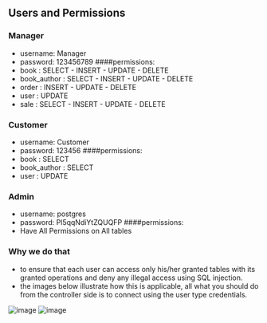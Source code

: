 ## Users and Permissions
### Manager
- username: Manager
- password: 123456789
####permissions: 
- book : SELECT - INSERT - UPDATE - DELETE
- book_author : SELECT - INSERT - UPDATE - DELETE
- order : INSERT - UPDATE - DELETE
- user : UPDATE
- sale : SELECT - INSERT - UPDATE - DELETE

### Customer
- username: Customer
- password: 123456
####permissions:
- book : SELECT
- book_author : SELECT
- user : UPDATE


### Admin
- username: postgres
- password: Pl5qqNdiYtZQUQFP
####permissions:
- Have All Permissions on All tables

### Why we do that
- to ensure that each user can access only his/her granted tables with its granted operations and deny any illegal access using SQL injection.
- the images below illustrate how this is applicable, all what you should do from the controller side is to connect using the user type credentials.

![image](https://user-images.githubusercontent.com/73228199/209932092-fe2b011a-877d-480d-aced-4e5a421d1705.png)
![image](https://user-images.githubusercontent.com/73228199/209932835-88a53330-62fc-4ab0-aa0c-dc41409cf74f.png)
